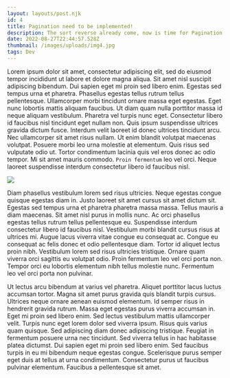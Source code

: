 ```yaml
---
layout: layouts/post.njk
id: 4
title: Pagination need to be implemented!
description: The sort reverse already come, now is time for Pagination.
date: 2022-08-27T22:44:57.528Z
thumbnail: /images/uploads/img4.jpg
tags: Dev
---
```

Lorem ipsum dolor sit amet, consectetur adipiscing elit, sed do eiusmod tempor incididunt ut labore et dolore magna aliqua. Sit amet nisl suscipit adipiscing bibendum. Dui sapien eget mi proin sed libero enim. Egestas sed tempus urna et pharetra. Phasellus egestas tellus rutrum tellus pellentesque. Ullamcorper morbi tincidunt ornare massa eget egestas. Eget nunc lobortis mattis aliquam faucibus. Ut diam quam nulla porttitor massa id neque aliquam vestibulum. Pharetra vel turpis nunc eget. Consectetur libero id faucibus nisl tincidunt eget nullam non. Quis ipsum suspendisse ultrices gravida dictum fusce. Interdum velit laoreet id donec ultrices tincidunt arcu. Nec ullamcorper sit amet risus nullam. Ut enim blandit volutpat maecenas volutpat. Posuere morbi leo urna molestie at elementum. Quis risus sed vulputate odio ut. Tortor condimentum lacinia quis vel eros donec ac odio tempor. Mi sit amet mauris commodo. `Proin fermentum` leo vel orci. Neque laoreet suspendisse interdum consectetur libero id faucibus nisl.

![](https://images.unsplash.com/photo-1660610527832-9ee9b448384c?ixlib=rb-1.2.1&ixid=MnwxMjA3fDB8MHxwaG90by1wYWdlfHx8fGVufDB8fHx8&auto=format&fit=crop&w=870&q=80)

Diam phasellus vestibulum lorem sed risus ultricies. Neque egestas congue quisque egestas diam in. Justo laoreet sit amet cursus sit amet dictum sit. Egestas sed tempus urna et pharetra pharetra massa massa. Tellus mauris a diam maecenas. Sit amet nisl purus in mollis nunc. Ac orci phasellus egestas tellus rutrum tellus pellentesque eu. Suspendisse interdum consectetur libero id faucibus nisl. Vestibulum morbi blandit cursus risus at ultrices mi. Augue lacus viverra vitae congue eu consequat ac. Congue eu consequat ac felis donec et odio pellentesque diam. Tortor id aliquet lectus proin nibh. Vestibulum lorem sed risus ultricies tristique. Ornare quam viverra orci sagittis eu volutpat odio. Proin fermentum leo vel orci porta non. Tempor orci eu lobortis elementum nibh tellus molestie nunc. Fermentum leo vel orci porta non pulvinar.

Ut lectus arcu bibendum at varius vel pharetra. Aliquet porttitor lacus luctus accumsan tortor. Magna sit amet purus gravida quis blandit turpis cursus. Ultrices neque ornare aenean euismod elementum. Id semper risus in hendrerit gravida rutrum. Massa eget egestas purus viverra accumsan in. Eget mi proin sed libero enim. Sed lectus vestibulum mattis ullamcorper velit. Turpis nunc eget lorem dolor sed viverra ipsum. Risus quis varius quam quisque. Sed adipiscing diam donec adipiscing tristique. Feugiat in fermentum posuere urna nec tincidunt. Sed viverra tellus in hac habitasse platea dictumst. Dui sapien eget mi proin sed libero enim. Sed faucibus turpis in eu mi bibendum neque egestas congue. Scelerisque purus semper eget duis at tellus at urna condimentum. Consectetur purus ut faucibus pulvinar elementum. Faucibus a pellentesque sit amet.